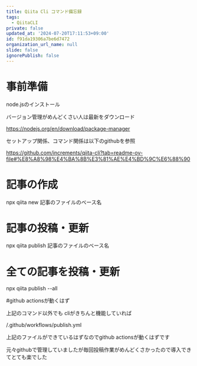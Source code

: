 ```yaml
---
title: Qiita Cli コマンド備忘録
tags:
  - QiitaCLI
private: false
updated_at: '2024-07-20T17:11:53+09:00'
id: f91da19306a7be6d7472
organization_url_name: null
slide: false
ignorePublish: false
---
```

# 事前準備

node.jsのインストール

バージョン管理がめんどくさい人は最新をダウンロード

https://nodejs.org/en/download/package-manager


セットアップ関係、コマンド関係は以下のgithubを参照

https://github.com/increments/qiita-cli?tab=readme-ov-file#%E8%A8%98%E4%BA%8B%E3%81%AE%E4%BD%9C%E6%88%90

# 記事の作成

npx qiita new 記事のファイルのベース名

# 記事の投稿・更新

npx qiita publish 記事のファイルのベース名

# 全ての記事を投稿・更新

npx qiita publish --all

#github actionsが動くはず

上記のコマンド以外でも cliがきちんと機能していれば

/.github/workflows/publish.yml

上記のファイルができているはずなのでgithub actionsが動くはずです


元々githubで管理していましたが毎回投稿作業がめんどくさかったので導入できてとても楽でした
